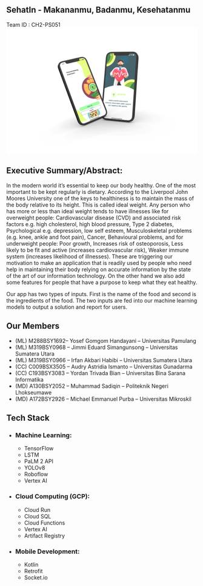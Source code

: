## SehatIn - Makananmu, Badanmu, Kesehatanmu     

Team ID : CH2-PS051
![sehatin](https://raw.githubusercontent.com/SehatIn-CH2-PS051/.github/main/base.png?raw=true)
## Executive Summary/Abstract:
In the modern world it’s essential to keep our body healthy. One of the most important to be kept regularly is dietary. According to the Liverpool John Moores University one of the keys to healthiness is to maintain the mass of the body relative to its height. This is called ideal weight. Any person who has more or less than ideal weight tends to have illnesses like for overweight people: Cardiovascular disease (CVD) and associated risk factors e.g. high cholesterol, high blood pressure, Type 2 diabetes, Psychological e.g. depression, low self esteem, Musculoskeletal problems (e.g. knee, ankle and foot pain), Cancer, Behavioural problems, and for underweight people: Poor growth, Increases risk of osteoporosis, Less likely to be fit and active (increases cardiovascular risk), Weaker immune system (increases likelihood of illnesses). These are triggering our motivation to make an application that is readily used by people who need help in maintaining their body relying on accurate information by the state of the art of our information technology. On the other hand we also add some features for people that have a purpose to keep what they eat healthy.

Our app has two types of inputs. First is the name of the food and second is the ingredients of the food. The two inputs are fed into our machine learning models to output a solution and report for users.

## Our Members
- (ML) M288BSY1692– Yosef Gomgom Handayani – Universitas Pamulang
- (ML) M319BSY0968 – Jimmi Eduard Simangunsong – Universitas Sumatera Utara
- (ML) M319BSY0966 – Irfan Akbari Habibi – Universitas Sumatera Utara
- (CC) C009BSX3505 – Audry Astridia Ismanto  – Universitas Gunadarma
- (CC) C193BSY3083 – Yordan Trivada Bian – Universitas Bina Sarana Informatika
- (MD) A130BSY2052 – Muhammad Sadiqin  – Politeknik Negeri Lhokseumawe
- (MD) A172BSY2926 – Michael Emmanuel Purba  – Universitas Mikroskil

## Tech Stack
- ### Machine Learning:
  - TensorFlow
  - LSTM
  - PaLM 2 API
  - YOLOv8
  - Roboflow
  - Vertex AI
- ### Cloud Computing (GCP):
  - Cloud Run
  - Cloud SQL
  - Cloud Functions
  - Vertex AI
  - Artifact Registry
- ### Mobile Development:
  - Kotlin
  - Retrofit
  - Socket.io
